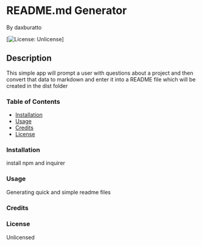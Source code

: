 # README.md Generator

By daxburatto

[![License: Unlicense](https://img.shields.io/badge/license-Unlicense-blue.svg)]

## Description

This simple app will prompt a user 
with questions about a project and 
then convert that data to markdown 
and enter it into a README file 
which will be created in the dist 
folder

### Table of Contents

* [Installation](#installation)
* [Usage](#usage)
* [Credits](#credits)
* [License](#license)

### Installation

install npm and inquirer

### Usage

Generating quick and simple readme 
files

### Credits

### License

Unlicensed
